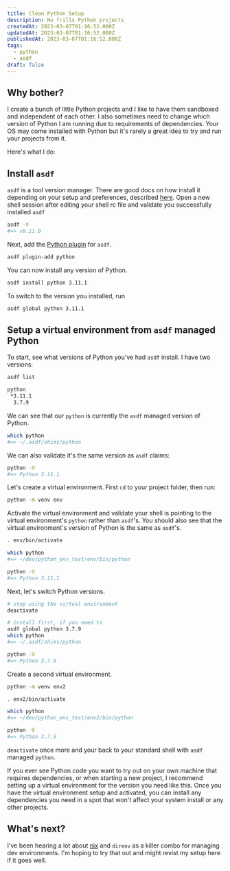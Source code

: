 ```yaml
---
title: Clean Python Setup
description: No frills Python projects
createdAt: 2023-03-07T01:16:52.000Z
updatedAt: 2023-03-07T01:16:52.000Z
publishedAt: 2023-03-07T01:16:52.000Z
tags:
  - python
  - asdf
draft: false
---
```


## Why bother?

I create a bunch of little Python projects and I like to have them sandboxed and independent of each other.
I also sometimes need to change which version of Python I am running due to requirements of dependencies.
Your OS may come installed with Python but it's rarely a great idea to try and run your projects from it.

Here's what I do:

## Install `asdf`

`asdf` is a tool version manager.
There are good docs on how install it depending on your setup and preferences, described [here](https://asdf-vm.com/guide/getting-started.html).
Open a new shell session after editing your shell rc file and validate you successfully installed `asdf`

```sh
asdf -V
#=> v0.11.0
```

Next, add the [Python plugin](https://github.com/asdf-community/asdf-python) for `asdf`.

```sh
asdf plugin-add python
```

You can now install any version of Python.

```sh
asdf install python 3.11.1
```

To switch to the version you installed, run

```sh
asdf global python 3.11.1
```

## Setup a virtual environment from `asdf` managed Python

To start, see what versions of Python you've had `asdf` install.
I have two versions:

```sh
asdf list

python
 *3.11.1
  3.7.9
```

We can see that our `python` is currently the `asdf` managed version of Python.

```sh
which python
#=> ~/.asdf/shims/python
```

We can also validate it's the same version as `asdf` claims:

```sh
python -V
#=> Python 3.11.1
```

Let's create a virtual environment.
First `cd` to your project folder, then run:

```sh
python -m venv env
```

Activate the virtual environment and validate your shell is pointing to the virtual environment's `python` rather than `asdf`'s.
You should also see that the virtual environment's version of Python is the same as `asdf`'s.

```sh
. env/bin/activate

which python
#=> ~/dev/python_env_test/env/bin/python

python -V
#=> Python 3.11.1
```

Next, let's switch Python versions.

```sh
# stop using the virtual environment
deactivate

# install first, if you need to
asdf global python 3.7.9
which python
#=> ~/.asdf/shims/python

python -V
#=> Python 3.7.9
```

Create a second virtual environment.

```sh
python -m venv env2

. env2/bin/activate

which python
#=> ~/dev/python_env_test/env2/bin/python

python -V
#=> Python 3.7.9
```

`deactivate` once more and your back to your standard shell with `asdf` managed `python`.

If you ever see Python code you want to try out on your own machine that requires dependencies, or when starting a new project, I recommend setting up a virtual environment for the version you need like this.
Once you have the virtual environment setup and activated, you can install any dependencies you need in a spot that won't affect your system install or any other projects.

## What's next?

I've been hearing a lot about [nix](https://nixos.org/) and `direnv` as a killer combo for managing dev environments.
I'm hoping to try that out and might revist my setup here if it goes well.
